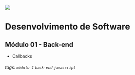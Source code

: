 ![](https://i.imgur.com/xG74tOh.png)

# Desenvolvimento de Software

## Módulo 01 - Back-end

- Callbacks

###### tags: `módulo 1` `back-end` `javascript`
